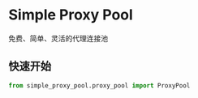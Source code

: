 # Simple Proxy Pool
免费、简单、灵活的代理连接池
## 快速开始
```python
from simple_proxy_pool.proxy_pool import ProxyPool


```